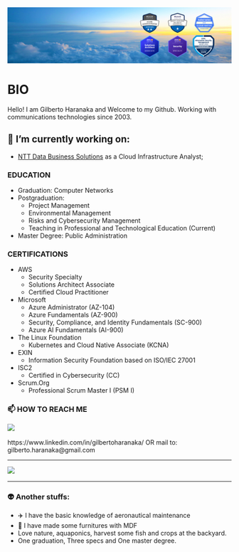 <img src="Banner - Gilberto Haranaka - Cloud Engineer.png">

# BIO

Hello! I am Gilberto Haranaka and Welcome to my Github.
Working with communications technologies since 2003.

## 🔭 I’m currently working on:
- [NTT Data Business Solutions](https://www.linkedin.com/company/ntt-data-business-solutions) as a Cloud Infrastructure Analyst;

### EDUCATION

- Graduation: Computer Networks
- Postgraduation:
  - Project Management
  - Environmental Management
  - Risks and Cybersecurity Management
  - Teaching in Professional and Technological Education (Current)
- Master Degree: Public Administration

### CERTIFICATIONS

- AWS
  - Security Specialty
  - Solutions Architect Associate
  - Certified Cloud Practitioner
- Microsoft
  - Azure Administrator (AZ-104)
  - Azure Fundamentals (AZ-900)
  - Security, Compliance, and Identity Fundamentals (SC-900)
  - Azure AI Fundamentals (AI-900)
- The Linux Foundation
  - Kubernetes and Cloud Native Associate (KCNA)
- EXIN
  - Information Security Foundation based on ISO/IEC 27001
- ISC2
  - Certified in Cybersecurity (CC)
- Scrum.Org
  - Professional Scrum Master I (PSM I)

### 📫 HOW TO REACH ME

<p align="left">
  <a href="https://skillicons.dev">
    <img src="https://skillicons.dev/icons?i=linkedin,gmail" />
  </a>
</p>
https://www.linkedin.com/in/gilbertoharanaka/ OR mail to: gilberto.haranaka@gmail.com

------------
<p align="left">
  <a href="https://skillicons.dev">
    <img src="https://skillicons.dev/icons?i=aws,azure,terraform,github,linux,windows,grafana,docker,kubernetes,vscode,md,sketchup" />
  </a>
</p>

----------------------------------------------------

### 👽  Another stuffs:

- ✈️ I have the basic knowledge of aeronautical maintenance
- 🔨 I have made some furnitures with MDF
- Love nature, aquaponics, harvest some fish and crops at the backyard.
- One graduation, Three specs and One master degree.

